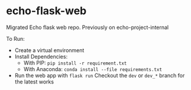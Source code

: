 # echo-flask-web
Migrated Echo flask web repo. Previously on echo-project-internal

To Run:
- Create a virtual environment
- Install Dependencies: 
  - With PIP: `pip install -r requirement.txt`
  - With Anaconda: `conda install --file requirements.txt`
- Run the web app with
  `flask run`
Checkout the `dev` or `dev_*` branch for the latest works
